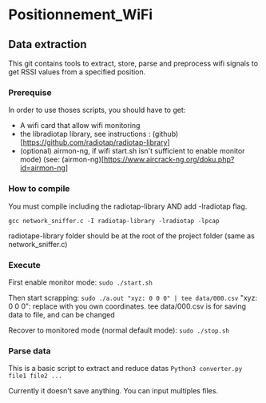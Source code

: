 # Positionnement_WiFi


## Data extraction
This git contains tools to extract, store, parse and preprocess wifi signals to get RSSI values from a specified position.


### Prerequise
In order to use thoses scripts, you should have to get:
 - A wifi card that allow wifi monitoring
 - the libradiotap library, see instructions : (github)[https://github.com/radiotap/radiotap-library]
 - (optional) airmon-ng, if wifi start.sh isn't sufficient to enable monitor mode) (see: (airmon-ng)[https://www.aircrack-ng.org/doku.php?id=airmon-ng]

### How to compile
You must compile including the radiotap-library AND add -lradiotap flag.

`gcc network_sniffer.c -I radiotap-library -lradiotap -lpcap`

radiotape-library folder should be at the root of the project folder (same as network_sniffer.c)

### Execute
First enable monitor mode:
`sudo ./start.sh`

Then start scrapping:
`sudo ./a.out "xyz: 0 0 0" | tee data/000.csv`
"xyz: 0 0 0": replace with you own coordinates. tee data/000.csv is for saving data to file, and can be changed

Recover to monitored mode (normal default mode):
`sudo ./stop.sh`

### Parse data
This is a basic script to extract and reduce datas
`Python3 converter.py file1 file2 ...`

Currently it doesn't save anything. You can input multiples files.
